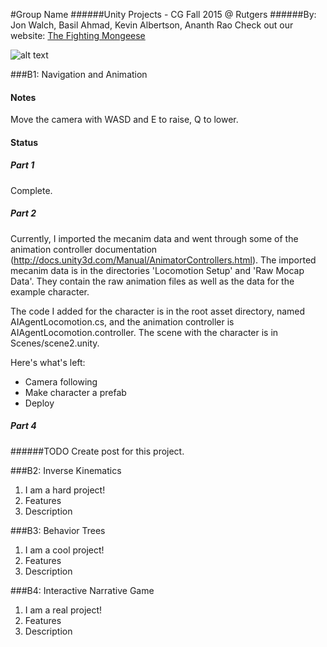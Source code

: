 #Group Name
######Unity Projects - CG Fall 2015 @ Rutgers
######By: Jon Walch, Basil Ahmad, Kevin Albertson, Ananth Rao
Check out our website: [The Fighting Mongeese](https://cgf1518rutgers.wordpress.com/ "Our Homepage!")

![alt text](teamLogo.png)

###B1: Navigation and Animation
#### Notes ####
Move the camera with WASD and E to raise, Q to lower.

#### Status ####

##### Part 1 #####
Complete.

##### Part 2 #####
Currently, I imported the mecanim data and went through some of the animation controller documentation (http://docs.unity3d.com/Manual/AnimatorControllers.html). The imported mecanim data is in the directories 'Locomotion Setup' and 'Raw Mocap Data'. They contain the raw animation files as well as the data for the example character.

The code I added for the character is in the root asset directory, named AIAgentLocomotion.cs, and the animation controller is AIAgentLocomotion.controller. The scene with the character is in Scenes/scene2.unity.

Here's what's left:
- Camera following
- Make character a prefab
- Deploy

##### Part 4 #####
######TODO
Create post for this project.

###B2: Inverse Kinematics
1. I am a hard project!
2. Features
3. Description

###B3: Behavior Trees
1. I am a cool project!
2. Features
3. Description

###B4: Interactive Narrative Game
1. I am a real project!
2. Features
3. Description
